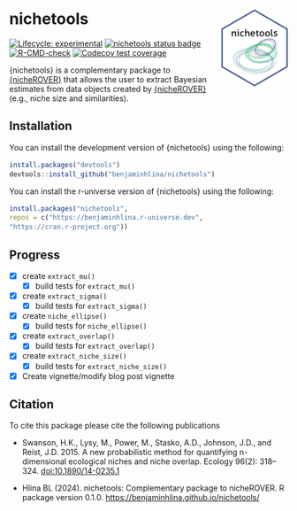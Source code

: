 # nichetools <img src="man/figures/hex_sticker.png" align="right" width="120" />

<!-- badges: start -->
[![Lifecycle: experimental](https://img.shields.io/badge/lifecycle-experimental-orange.svg)](https://lifecycle.r-lib.org/articles/stages.html#experimental)
[![nichetools status badge](https://benjaminhlina.r-universe.dev/badges/nichetools)](https://benjaminhlina.r-universe.dev/nichetools)
[![R-CMD-check](https://github.com/benjaminhlina/nichetool/actions/workflows/R-CMD-check.yaml/badge.svg)](https://github.com/benjaminhlina/nichetool/actions/workflows/R-CMD-check.yaml)
[![Codecov test coverage](https://codecov.io/gh/benjaminhlina/nichetools/graph/badge.svg?token=mk3RjaD0hb)](https://codecov.io/gh/benjaminhlina/nichetools)
<!-- badges: end -->

{nichetools} is a complementary package to [{nicheROVER}](https://cran.r-project.org/web/packages/nicheROVER/index.html) that allows the user to extract Bayesian estimates from data objects created by [{nicheROVER}](https://cran.r-project.org/web/packages/nicheROVER/index.html) (e.g., niche size and similarities).

## Installation

You can install the development version of {nichetools} using the following:
``` r
install.packages("devtools")
devtools::install_github("benjaminhlina/nichetools")
```


You can install the r-universe version of {nichetools} using the following:
``` r
install.packages("nichetools", 
repos = c("https://benjaminhlina.r-universe.dev", 
"https://cran.r-project.org"))
```


## Progress
-   [X] create `extract_mu()`
    -   [X] build tests for `extract_mu()`
    
-   [X] create `extract_sigma()`
    -   [X] build tests for `extract_sigma()`
    
-   [X] create `niche_ellipse()`
    -   [X] build tests for `niche_ellipse()`
    
-   [x] create `extract_overlap()`
    -   [X] build tests for `extract_overlap()`
    
-   [X] create `extract_niche_size()` 
    -   [X] build tests for `extract_niche_size()` 
    
-   [X] Create vignette/modify blog post vignette

## Citation 

To cite this package please cite the following publications 

-   Swanson, H.K., Lysy, M., Power, M., Stasko, A.D., Johnson, J.D., and Reist, J.D. 2015. A new probabilistic method for quantifying n-dimensional ecological niches and niche overlap. Ecology 96(2): 318–324. [doi:10.1890/14-0235.1](https://esajournals.onlinelibrary.wiley.com/doi/full/10.1890/14-0235.1)

-   Hlina BL (2024). nichetools: Complementary package to nicheROVER. R package version 0.1.0. https://benjaminhlina.github.io/nichetools/
